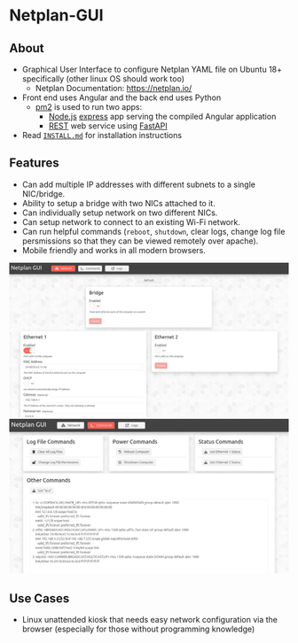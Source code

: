 # Netplan-GUI

## About

- Graphical User Interface to configure Netplan YAML file on Ubuntu 18+ specifically (other linux OS should work too)
  - Netplan Documentation: <https://netplan.io/>
- Front end uses Angular and the back end uses Python
  - [pm2](https://pm2.keymetrics.io/) is used to run two apps:
    - [Node.js](https://nodejs.org/en/) [express](https://expressjs.com/) app serving the compiled Angular application
    - [REST](https://www.geeksforgeeks.org/rest-api-introduction/#) web service using [FastAPI](https://github.com/tiangolo/fastapi)
- Read [`INSTALL.md`](https://github.com/xinthose/Netplan-GUI/blob/master/INSTALL.md) for installation instructions

## Features

- Can add multiple IP addresses with different subnets to a single NIC/bridge.
- Ability to setup a bridge with two NICs attached to it.
- Can individually setup network on two different NICs.
- Can setup network to connect to an existing Wi-Fi network.
- Can run helpful commands (`reboot`, `shutdown`, clear logs, change log file persmissions so that they can be viewed remotely over apache).
- Mobile friendly and works in all modern browsers.

![Screenshot](https://github.com/xinthose/Netplan-GUI/raw/master/ref/screenshot_network.png)\
![Screenshot](https://github.com/xinthose/Netplan-GUI/raw/master/ref/screenshot_commands.png)

## Use Cases

- Linux unattended kiosk that needs easy network configuration via the browser (especially for those without programming knowledge)
